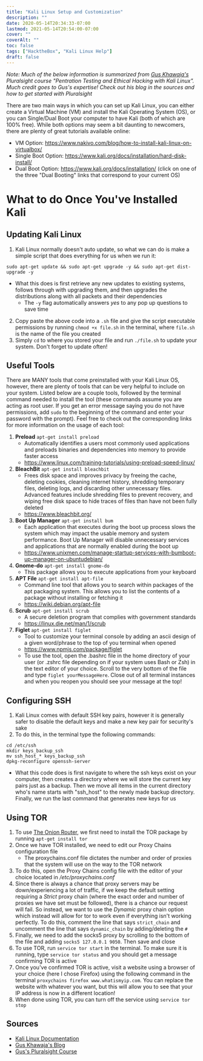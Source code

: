 ```yaml
---
title: "Kali Linux Setup and Customization"
description: ""
date: 2020-05-14T20:34:33-07:00
lastmod: 2021-05-14T20:54:00-07:00
cover: ""
coverAlt: ""
toc: false
tags: ["HacktheBox", "Kali Linux Help"]
draft: false
---
```

<style>
	main {
    margin: 90px auto;
    padding: 0 15px;
    max-width: 70%;
	}
</style>

*Note: Much of the below information is summarized from [Gus Khawaja's](https://ethicalhackingblog.com/about/) Pluralsight course "Pentration Testing and Ethical Hacking with Kali Linux". Much credit goes to Gus's expertise! Check out his blog in the sources and how to get started with Pluralsight*

There are two main ways in which you can set up Kali Linux, you can either create a Virtual Machine (VM) and install the Kali Operating System (OS), or you can Single/Dual Boot your computer to have Kali (both of which are 100% free). While both options may seem a bit daunting to newcomers, there are plenty of great tutorials available online:
* VM Option: https://www.nakivo.com/blog/how-to-install-kali-linux-on-virtualbox/
* Single Boot Option: https://www.kali.org/docs/installation/hard-disk-install/
* Dual Boot Option: https://www.kali.org/docs/installation/ (click on one of the three "Dual Booting" links that correspond to your current OS)

# What to do Once You've Installed Kali
## Updating Kali Linux
1. Kali Linux normally doesn't auto update, so what we can do is make a simple script that does everything for us when we run it:
```
sudo apt-get update && sudo apt-get upgrade -y && sudo apt-get dist-upgrade -y
```
* What this does is first retrieve any new updates to existing systems, follows through with upgrading them, and then upgrades the distributions along with all packets and their dependencies
    * The `-y` flag automatically answers *yes* to any pop up questions to save time
2. Copy paste the above code into a `.sh` file and give the script executable permissions by running `chmod +x file.sh` in the terminal, where `file.sh` is the name of the file you created
3. Simply `cd` to where you stored your file and run `./file.sh` to update your system. Don't forget to update often!

## Useful Tools
There are MANY tools that come preinstalled with your Kali Linux OS, however, there are plenty of tools that can be very helpful to include on your system. Listed below are a couple tools, followed by the terminal command needed to install the tool (these commands assume you are acting as root user. If you get an error message saying you do not have permissions, add `sudo` to the beginning of the command and enter your password with the prompt). Feel free to check out the corresponding links for more information on the usage of each tool:
1. **Preload** `apt-get install preload`
    * Automatically identifies a users most commonly used applications and preloads binaries and dependencies into memory to provide faster access
    * https://www.linux.com/training-tutorials/using-preload-speed-linux/
2. **BleachBit** `apt-get install bleachbit`
    * Frees disk space and improves privacy by freeing the cache, deleting cookies, cleaning internet history, shredding temporary files, deleting logs, and discarding other unnecessary files. Advanced features include shredding files to prevent recovery, and wiping free disk space to hide traces of files than have not been fully deleted
    * https://www.bleachbit.org/
3. **Boot Up Manager** `apt-get install bum`
    * Each application that executes during the boot up process slows the system which may impact the usable memory and system performance. Boot Up Manager will disable unnecessary services and applications that are normally enabled during the boot up
    * https://www.unixmen.com/manage-startup-services-with-bumboot-up-manager-on-ubuntudebian/
4. **Gnome-do** `apt-get install gnome-do`
    * This package allows you to execute applications from your keyboard
5. **APT File** `apt-get install apt-file`
    * Command line tool that allows you to search within packages of the apt packaging system. This allows you to list the contents of a package without installing or fetching it
    * https://wiki.debian.org/apt-file
6. **Scrub** `apt-get install scrub`
    * A secure deletion program that complies with government standards
    * https://linux.die.net/man/1/scrub
7. **Figlet** `apt-get install figlet`
    * Tool to customize your terminal console by adding an ascii design of a given word/phrase to the top of you terminal when opened
    * https://www.npmjs.com/package/figlet
    * To use the tool, open the .bashrc file in the home directory of your user (or .zshrc file depending on if your system uses Bash or Zsh) in the text editor of your choice. Scroll to the very bottom of the file and type `figlet yourMessageHere`. Close out of all terminal instances and when you reopen you should see your message at the top!

## Configuring SSH
1. Kali Linux comes with default SSH key pairs, however it is generally safer to disable the default keys and make a new key pair for security's sake
2. To do this, in the terminal type the following commands:
```
cd /etc/ssh
mkdir keys_backup_ssh
mv ssh_host_* keys_backup_ssh
dpkg-reconfigure openssh-server
```
* What this code does is first navigate to where the ssh keys exist on your computer, then creates a directory where we will store the current key pairs just as a backup. Then we move all items in the current directory who's name starts with "ssh_host" to the newly made backup directory. Finally, we run the last command that generates new keys for us

## Using TOR
1. To use [The Onion Router](https://www.torproject.org/), we first need to install the TOR package by running `apt-get install tor`
2. Once we have TOR installed, we need to edit our Proxy Chains configuration file
    * The proxychains.conf file dictates the number and order of proxies that the system will use on the way to the TOR network
3. To do this, open the Proxy Chains config file with the editor of your choice located in */etc/proxychains.conf*
4. Since there is always a chance that proxy servers may be down/experiencing a lot of traffic, if we keep the default setting requiring a *Strict* proxy chain (where the exact order and number of proxies we have set must be followed), there is a chance our request will fail. So instead, we want to use the *Dynamic* proxy chain option which instead will allow for tor to work even if everything isn't working perfectly. To do this, comment the line that says `strict_chain` and uncomment the line that says `dynamic_chain` by adding/deleting the `#`
5. Finally, we need to add the socks5 proxy by scrolling to the bottom of the file and adding `socks5 127.0.0.1 9050`. Then save and close
6. To use TOR, run `service tor start` in the terminal. To make sure it is running, type `service tor status` and you should get a message confirming TOR is active
7. Once you've confirmed TOR is active, visit a website using a browser of your choice (here I chose Firefox) using the following command in the terminal `proxychains firefox www.whatismyip.com`. You can replace the website with whatever you want, but this will allow you to see that your IP address is now in a different location!
8. When done using TOR, you can turn off the service using `service tor stop`

## Sources
* [Kali Linux Documentation](https://www.kali.org/docs/)
* [Gus Khawaja's Blog](https://ethicalhackingblog.com/)
* [Gus's Pluralsight Course](https://www.pluralsight.com/courses/kali-linux-penetration-testing-ethical-hacking)